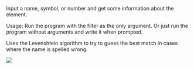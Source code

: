 Input a name, symbol, or number and get some information about the element.

Usage: Run the program with the filter as the only argument. Or just run the program without
arguments and write it when prompted.

Uses the Levenshtein algorithm to try to guess the best match in cases where the name is spelled wrong.

![](http://i.imgur.com/QULPTEh.png)